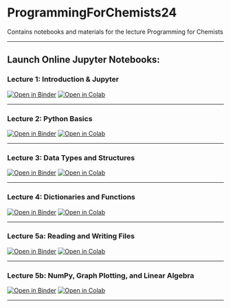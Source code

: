 # ProgrammingForChemists24

Contains notebooks and materials for the lecture Programming for Chemists

---

## Launch Online Jupyter Notebooks:

### Lecture 1: Introduction & Jupyter 
[![Open in Binder](https://mybinder.org/badge_logo.svg)](https://mybinder.org/v2/gh/CHLoschen/ProgrammingForChemists24/main?labpath=notebooks%2Flecture1.ipynb)
[![Open in Colab](https://colab.research.google.com/assets/colab-badge.svg)](https://colab.research.google.com/github/CHLoschen/ProgrammingForChemists24/blob/main/notebooks/lecture1.ipynb)

---

### Lecture 2: Python Basics
[![Open in Binder](https://mybinder.org/badge_logo.svg)](https://mybinder.org/v2/gh/CHLoschen/ProgrammingForChemists24/main?labpath=notebooks%2Flecture2.ipynb)
[![Open in Colab](https://colab.research.google.com/assets/colab-badge.svg)](https://colab.research.google.com/github/CHLoschen/ProgrammingForChemists24/blob/main/notebooks/lecture2.ipynb)

---

### Lecture 3: Data Types and Structures
[![Open in Binder](https://mybinder.org/badge_logo.svg)](https://mybinder.org/v2/gh/CHLoschen/ProgrammingForChemists24/main?labpath=notebooks%2Flecture3.ipynb)
[![Open in Colab](https://colab.research.google.com/assets/colab-badge.svg)](https://colab.research.google.com/github/CHLoschen/ProgrammingForChemists24/blob/main/notebooks/lecture3.ipynb)

---

### Lecture 4: Dictionaries and Functions
[![Open in Binder](https://mybinder.org/badge_logo.svg)](https://mybinder.org/v2/gh/CHLoschen/ProgrammingForChemists24/main?labpath=notebooks%2Flecture4.ipynb)
[![Open in Colab](https://colab.research.google.com/assets/colab-badge.svg)](https://colab.research.google.com/github/CHLoschen/ProgrammingForChemists24/blob/main/notebooks/lecture4.ipynb)

---

### Lecture 5a: Reading and Writing Files
[![Open in Binder](https://mybinder.org/badge_logo.svg)](https://mybinder.org/v2/gh/CHLoschen/ProgrammingForChemists24/main?labpath=notebooks%2Flecture5a.ipynb)
[![Open in Colab](https://colab.research.google.com/assets/colab-badge.svg)](https://colab.research.google.com/github/CHLoschen/ProgrammingForChemists24/blob/main/notebooks/lecture5a.ipynb)

---

### Lecture 5b: NumPy, Graph Plotting, and Linear Algebra
[![Open in Binder](https://mybinder.org/badge_logo.svg)](https://mybinder.org/v2/gh/CHLoschen/ProgrammingForChemists24/main?labpath=notebooks%2Flecture5b.ipynb)
[![Open in Colab](https://colab.research.google.com/assets/colab-badge.svg)](https://colab.research.google.com/github/CHLoschen/ProgrammingForChemists24/blob/main/notebooks/lecture5b.ipynb)

---

